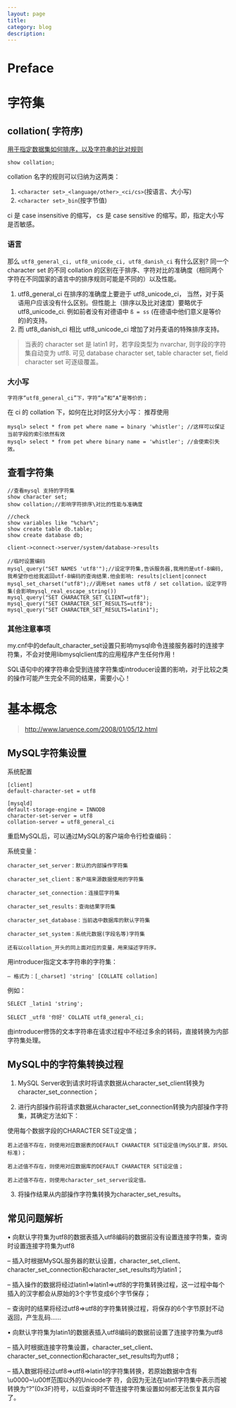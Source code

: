 ```yaml
---
layout: page
title:
category: blog
description:
---
```

# Preface

# 字符集

## collation( 字符序)
[用于指定数据集如何排序，以及字符串的比对规则](http://zhongwei-leg.iteye.com/blog/899227)

	show collation;

collation 名字的规则可以归纳为这两类：

1. `<character set>_<language/other>_<ci/cs>`(按语言、大小写)
2. `<character set>_bin`(按字节值)

ci 是 case insensitive 的缩写， cs 是 case sensitive 的缩写。即，指定大小写是否敏感。

### 语言
那么 `utf8_general_ci, utf8_unicode_ci, utf8_danish_ci` 有什么区别? 
同一个 character set 的不同 collation 的区别在于排序、字符对比的准确度（相同两个字符在不同国家的语言中的排序规则可能是不同的）以及性能。

1. utf8_general_ci 在排序的准确度上要逊于 utf8_unicode_ci， 当然，对于英语用户应该没有什么区别。但性能上（排序以及比对速度）要略优于 utf8_unicode_ci. 例如前者没有对德语中 `ß = ss` (在德语中他们意义是等价的)的支持。
2. 而 utf8_danish_ci 相比 utf8_unicode_ci 增加了对丹麦语的特殊排序支持。

> 当表的 character set 是 latin1 时，若字段类型为 nvarchar, 则字段的字符集自动变为 utf8.
可见 database character set, table character set, field character set 可逐级覆盖。

### 大小写

	字符序“utf8_general_ci”下，字符“a”和“A”是等价的；

在 ci 的 collation 下，如何在比对时区分大小写：
推荐使用

	mysql> select * from pet where name = binary 'whistler'; //这样可以保证当前字段的索引依然有效
	mysql> select * from pet where binary name = 'whistler'; //会使索引失效。

## 查看字符集

	//查看mysql 支持的字符集
	show character set;
	show collation;//影响字符排序\对比的性能与准确度

	//check
	show variables like "%char%";
	show create table db.table;
	show create database db;

	client->connect->server/system/database->results

	//临时设置编码
	mysql_query("SET NAMES 'utf8'");//设定字符集,告诉服务器,我用的是utf-8编码, 我希望你也给我返回utf-8编码的查询结果.他会影响: results|client|connect
	mysql_set_charset("utf8");//调用set names utf8 / set collation，设定字符集(会影响mysql_real_escape_string())
	mysql_query("SET CHARACTER_SET_CLIENT=utf8");
	mysql_query("SET CHARACTER_SET_RESULTS=utf8");
	mysql_query("SET CHARACTER_SET_RESULTS=latin1");

### 其他注意事项
my.cnf中的default_character_set设置只影响mysql命令连接服务器时的连接字符集，不会对使用libmysqlclient库的应用程序产生任何作用！

SQL语句中的裸字符串会受到连接字符集或introducer设置的影响，对于比较之类的操作可能产生完全不同的结果，需要小心！

# 基本概念
> http://www.laruence.com/2008/01/05/12.html

## MySQL字符集设置
系统配置

	[client]
	default-character-set = utf8

	[mysqld]
	default-storage-engine = INNODB
	character-set-server = utf8
	collation-server = utf8_general_ci

重启MySQL后，可以通过MySQL的客户端命令行检查编码：

系统变量：

	character_set_server：默认的内部操作字符集

	character_set_client：客户端来源数据使用的字符集

	character_set_connection：连接层字符集

	character_set_results：查询结果字符集

	character_set_database：当前选中数据库的默认字符集

	character_set_system：系统元数据(字段名等)字符集

	还有以collation_开头的同上面对应的变量，用来描述字符序。

用introducer指定文本字符串的字符集：

	– 格式为：[_charset] 'string' [COLLATE collation]

例如：

	SELECT _latin1 'string';

	SELECT _utf8 '你好' COLLATE utf8_general_ci;

由introducer修饰的文本字符串在请求过程中不经过多余的转码，直接转换为内部字符集处理。

## MySQL中的字符集转换过程

1. MySQL Server收到请求时将请求数据从character_set_client转换为character_set_connection；

2. 进行内部操作前将请求数据从character_set_connection转换为内部操作字符集，其确定方法如下：

使用每个数据字段的CHARACTER SET设定值；

	若上述值不存在，则使用对应数据表的DEFAULT CHARACTER SET设定值(MySQL扩展，非SQL标准)；

	若上述值不存在，则使用对应数据库的DEFAULT CHARACTER SET设定值；

	若上述值不存在，则使用character_set_server设定值。

3. 将操作结果从内部操作字符集转换为character_set_results。

## 常见问题解析

• 向默认字符集为utf8的数据表插入utf8编码的数据前没有设置连接字符集，查询时设置连接字符集为utf8

– 插入时根据MySQL服务器的默认设置，character_set_client、character_set_connection和character_set_results均为latin1；

– 插入操作的数据将经过latin1=>latin1=>utf8的字符集转换过程，这一过程中每个插入的汉字都会从原始的3个字节变成6个字节保存；

– 查询时的结果将经过utf8=>utf8的字符集转换过程，将保存的6个字节原封不动返回，产生乱码……

• 向默认字符集为latin1的数据表插入utf8编码的数据前设置了连接字符集为utf8

– 插入时根据连接字符集设置，character_set_client、character_set_connection和character_set_results均为utf8；

– 插入数据将经过utf8=>utf8=>latin1的字符集转换，若原始数据中含有\u0000~\u00ff范围以外的Unicode字 符，会因为无法在latin1字符集中表示而被转换为“?”(0x3F)符号，以后查询时不管连接字符集设置如何都无法恢复其内容了。


